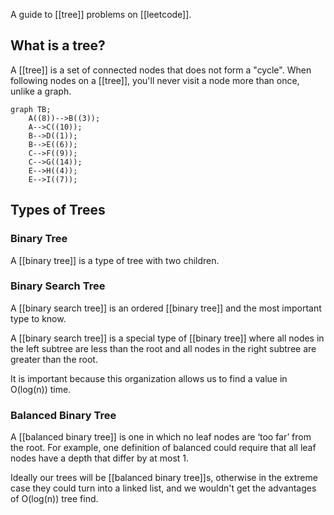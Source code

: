 A guide to [[tree]] problems on [[leetcode]].

## What is a tree?
A [[tree]] is a set of connected nodes that does not form a "cycle". When following nodes on a [[tree]], you'll never visit a node more than once, unlike a graph.

```mermaid
graph TB;
    A((8))-->B((3));
    A-->C((10));
    B-->D((1));
    B-->E((6));
    C-->F((9));
    C-->G((14));
    E-->H((4));
    E-->I((7));
```

## Types of Trees
### Binary Tree
A [[binary tree]] is a type of tree with two children.

### Binary Search Tree
A [[binary search tree]] is an ordered [[binary tree]] and the most important type to know.

A [[binary search tree]] is a special type of [[binary tree]] where all nodes in the left subtree are less than the root and all nodes in the right subtree are greater than the root.

It is important because this organization allows us to find a value in O(log(n)) time.

### Balanced Binary Tree
 A [[balanced binary tree]] is one in which no leaf nodes are ‘too far’ from the root. For example, one definition of balanced could require that all leaf nodes have a depth that differ by at most 1.

 Ideally our trees will be [[balanced binary tree]]s, otherwise in the extreme case they could turn into a linked list, and we wouldn't get the advantages of O(log(n)) tree find.

 



